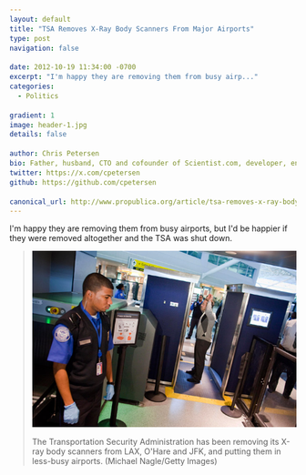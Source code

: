 ```yaml
---
layout: default
title: "TSA Removes X-Ray Body Scanners From Major Airports"
type: post
navigation: false

date: 2012-10-19 11:34:00 -0700
excerpt: "I'm happy they are removing them from busy airp..."
categories:
  - Politics

gradient: 1
image: header-1.jpg
details: false

author: Chris Petersen
bio: Father, husband, CTO and cofounder of Scientist.com, developer, entrepreneur and technologist.
twitter: https://x.com/cpetersen
github: https://github.com/cpetersen

canonical_url: http://www.propublica.org/article/tsa-removes-x-ray-body-scanners-from-major-airports
---
```



I'm happy they are removing them from busy airports, but I'd be happier if they were removed altogether and the TSA was shut down.

 >   ![](/assets/import/3b06674e2b79006fc7be95d2b49b11f1.jpg)
 >
 > The Transportation Security Administration has been removing its X-ray body scanners from LAX, O'Hare and JFK, and putting them in less-busy airports. (Michael Nagle/Getty Images)
 >
 >
